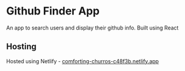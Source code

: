 # Github Finder App
An app to search users and display their github info. Built using React

## Hosting
Hosted using Netlify - [comforting-churros-c48f3b.netlify.app](https://comforting-churros-c48f3b.netlify.app)

